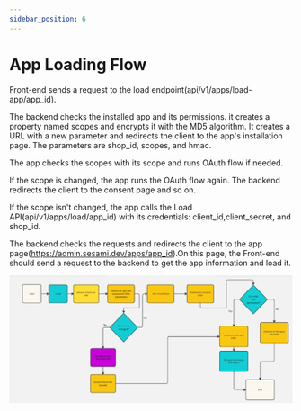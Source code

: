 ```yaml
---
sidebar_position: 6
---
```


# App Loading Flow

Front-end sends a request to the load endpoint(api/v1/apps/load-app/app_id).

The backend checks the installed app and its permissions. it creates a property named scopes and encrypts it with the MD5 algorithm. It creates a URL with a new parameter and redirects the client to the app's installation page. The parameters are shop_id, scopes, and hmac.

The app checks the scopes with its scope and runs OAuth flow if needed.

If the scope is changed, the app runs the OAuth flow again. The backend redirects the client to the consent page and so on.

If the scope isn't changed, the app calls the Load API(api/v1/apps/load/app_id) with its credentials: client_id,client_secret, and shop_id.

The backend checks the requests and redirects the client to the app page(https://admin.sesami.dev/apps/app_id).On this page, the Front-end should send a request to the backend to get the app information and load it.


![App Message](/img/app-loading-flow.png)
